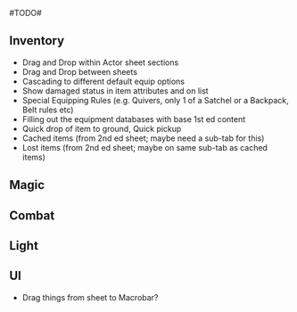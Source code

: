 #TODO#

Inventory
- 
- Drag and Drop within Actor sheet sections
- Drag and Drop between sheets
- Cascading to different default equip options
- Show damaged status in item attributes and on list
- Special Equipping Rules (e.g. Quivers, only 1 of a Satchel or a Backpack, Belt rules etc)
- Filling out the equipment databases with base 1st ed content
- Quick drop of item to ground, Quick pickup
- Cached items (from 2nd ed sheet; maybe need a sub-tab for this)
- Lost items (from 2nd ed sheet; maybe on same sub-tab as cached items)

Magic
- 

Combat
-

Light
-

UI
-
- Drag things from sheet to Macrobar?

